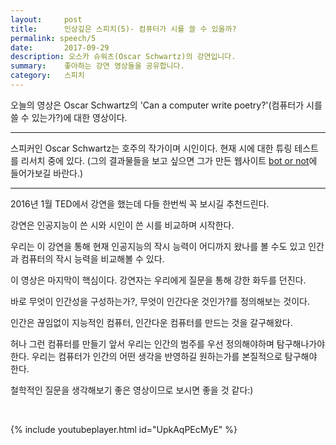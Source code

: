 ```yaml
---
layout:     post
title:      인상깊은 스피치(5)- 컴퓨터가 시를 쓸 수 있을까? 
permalink: speech/5
date:       2017-09-29
description: 오스카 슈워츠(Oscar Schwartz)의 강연입니다.
summary:    좋아하는 강연 영상들을 공유합니다.
category: 	스피치
---
```


오늘의 영상은 Oscar Schwartz의 'Can a computer write poetry?'(컴퓨터가 시를 쓸 수 있는가?)에 대한 영상이다.

- - -
스피커인 Oscar Schwartz는 호주의 작가이며 시인이다. 현재 시에 대한 튜링 테스트를 리서치 중에 있다. (그의 결과물들을 보고 싶으면 그가 만든 웹사이트 [bot or not](http://botpoet.com/)에 들어가보길 바란다.)

- - -

2016년 1월 TED에서 강연을 했는데 다들 한번씩 꼭 보시길 추천드린다.


강연은 인공지능이 쓴 시와 시인이 쓴 시를 비교하며 시작한다.

우리는 이 강연을 통해 현재 인공지능의 작시 능력이 어디까지 왔나를 볼 수도 있고 인간과 컴퓨터의 작시 능력을 비교해볼 수 있다.


이 영상은 마지막이 핵심이다. 강연자는 우리에게 질문을 통해 강한 화두를 던진다.

바로 무엇이 인간성을 구성하는가?, 무엇이 인간다운 것인가?를 정의해보는 것이다.

인간은 끊임없이 지능적인 컴퓨터, 인간다운 컴퓨터를 만드는 것을 갈구해왔다. 

허나 그런 컴퓨터를 만들기 앞서 우리는 인간의 범주를 우선 정의해야하며 탐구해나가야 한다. 우리는 컴퓨터가 인간의 어떤 생각을 반영하길 원하는가를 본질적으로 탐구해야 한다.

철학적인 질문을 생각해보기 좋은 영상이므로 보시면 좋을 것 같다:)

<br>

{% include youtubeplayer.html id="UpkAqPEcMyE" %} 
